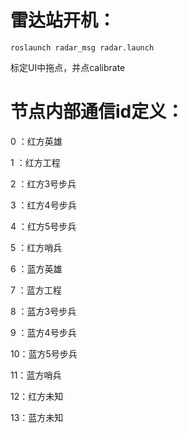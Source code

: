 # 雷达站开机：

`roslaunch radar_msg radar.launch`

标定UI中拖点，并点calibrate

# 节点内部通信id定义：
0 ：红方英雄

1 ：红方工程

2 ：红方3号步兵

3 ：红方4号步兵

4 ：红方5号步兵

5 ：红方哨兵

6 ：蓝方英雄

7 ：蓝方工程

8 ：蓝方3号步兵

9 ：蓝方4号步兵

10：蓝方5号步兵

11：蓝方哨兵

12：红方未知

13：蓝方未知
